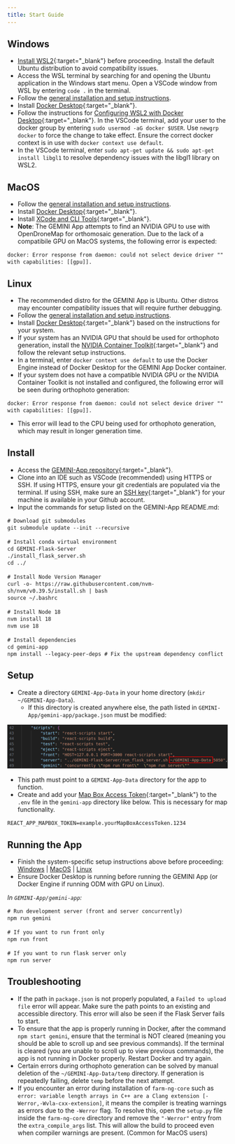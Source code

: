 ```yaml
---
title: Start Guide
---
```


## **Windows**

- [Install WSL2](https://learn.microsoft.com/en-us/windows/wsl/install){:target="_blank"} before proceeding. Install the default Ubuntu distribution to avoid compatibility issues.
- Access the WSL terminal by searching for and opening the Ubuntu application in the Windows start menu. Open a VSCode window from WSL by entering `code .` in the terminal.
- Follow the [general installation and setup instructions](#install).
- Install [Docker Desktop](https://docs.docker.com/desktop/install/windows-install/){:target="_blank"}. 
- Follow the instructions for [Configuring WSL2 with Docker Desktop](https://docs.docker.com/desktop/wsl/){:target="_blank"}. In the VSCode terminal, add your user to the docker group by entering `sudo usermod -aG docker $USER`. Use `newgrp docker` to force the change to take effect. Ensure the correct docker context is in use with `docker context use default`.
- In the VSCode terminal, enter `sudo apt-get update && sudo apt-get install libgl1` to resolve dependency issues with the libgl1 library on WSL2.

## **MacOS**

- Follow the [general installation and setup instructions](#install).
- Install [Docker Desktop](https://docs.docker.com/desktop/install/mac-install/){:target="_blank"}.
- Install [XCode and CLI Tools](https://www.freecodecamp.org/news/how-to-download-and-install-xcode/){:target="_blank"}.
- **Note**: The GEMINI App attempts to find an NVIDIA GPU to use with OpenDroneMap for orthomosaic generation. Due to the lack of a compatibile GPU on MacOS systems, the following error is expected:
```
docker: Error response from daemon: could not select device driver "" with capabilities: [[gpu]].
```

## **Linux**

- The recommended distro for the GEMINI App is Ubuntu. Other distros may encounter compatibility issues that will require further debugging.
- Follow the [general installation and setup instructions](#install).
- Install [Docker Desktop](https://www.docker.com/products/docker-desktop/){:target="_blank"} based on the instructions for your system. 
- If your system has an NVIDIA GPU that should be used for orthophoto generation, install the [NVIDIA Container Toolkit](https://docs.nvidia.com/datacenter/cloud-native/container-toolkit/latest/install-guide.html){:target="_blank"} and follow the relevant setup instructions.
- In a terminal, enter `docker context use default` to use the Docker Engine instead of Docker Desktop for the GEMINI App Docker container.
- If your system does not have a compatible NVIDIA GPU or the NVIDIA Container Toolkit is not installed and configured, the following error will be seen during orthophoto generation:
```
docker: Error response from daemon: could not select device driver "" with capabilities: [[gpu]].
```
- This error will lead to the CPU being used for orthophoto generation, which may result in longer generation time.

## Install
- Access the [GEMINI-App repository](https://github.com/GEMINI-Breeding/GEMINI-App){:target="_blank"}. 
- Clone into an IDE such as VSCode (recommended) using HTTPS or SSH. If using HTTPS, ensure your git credentials are populated via the terminal. If using SSH, make sure an [SSH key](https://docs.github.com/en/authentication/connecting-to-github-with-ssh/adding-a-new-ssh-key-to-your-github-account){:target="_blank"} for your machine is available in your Github account.
- Input the commands for setup listed on the GEMINI-App README.md:
```
# Download git submodules
git submodule update --init --recursive

# Install conda virtual environment
cd GEMINI-Flask-Server
./install_flask_server.sh
cd ../

# Install Node Version Manager
curl -o- https://raw.githubusercontent.com/nvm-sh/nvm/v0.39.5/install.sh | bash
source ~/.bashrc

# Install Node 18
nvm install 18
nvm use 18

# Install dependencies
cd gemini-app
npm install --legacy-peer-deps # Fix the upstream dependency conflict
```

## Setup
- Create a directory `GEMINI-App-Data` in your home directory (`mkdir ~/GEMINI-App-Data`).
    - If this directory is created anywhere else, the path listed in `GEMINI-App/gemini-app/package.json` must be modified:

![package.json Path](_attachments/install/packageJsonPath.png)

- This path must point to a `GEMINI-App-Data` directory for the app to function.
- Create and add your [Map Box Access Token](https://docs.mapbox.com/help/glossary/access-token/){:target="_blank"} to the `.env` file in the `gemini-app` directory like below. This is necessary for map functionality. 
```
REACT_APP_MAPBOX_TOKEN=example.yourMapBoxAccessToken.1234
```

## Running the App
- Finish the system-specific setup instructions above before proceeding: [Windows](#windows) | [MacOS](#macos) | [Linux](#linux)
- Ensure Docker Desktop is running before running the GEMINI App (or Docker Engine if running ODM with GPU on Linux).

*In `GEMINI-App/gemini-app`:*

```
# Run development server (front and server concurrently)
npm run gemini 

# If you want to run front only 
npm run front

# If you want to run flask server only
npm run server
```

## Troubleshooting
- If the path in `package.json` is not properly populated, a `Failed to upload file` error will appear. Make sure the path points to an existing and accessible directory. This error will also be seen if the Flask Server fails to start.
- To ensure that the app is properly running in Docker, after the command `npm start gemini`, ensure that the terminal is NOT cleared (meaning you should be able to scroll up and see previous commands). If the terminal is cleared (you are unable to scroll up to view previous commands), the app is not running in Docker properly. Restart Docker and try again. 
- Certain errors during orthophoto generation can be solved by manual deletion of the `~/GEMINI-App-Data/temp` directory. If generation is repeatedly failing, delete `temp` before the next attempt.
- If you encounter an error during installation of `farm-ng-core` such as `error: variable length arrays in C++ are a Clang extension [-Werror,-Wvla-cxx-extension]`, it means the compiler is treating warnings as errors due to the `-Werror` flag. To resolve this, open the `setup.py` file inside the `farm-ng-core` directory and remove the `"-Werror"` entry from the `extra_compile_args` list. This will allow the build to proceed even when compiler warnings are present. (Common for MacOS users)
